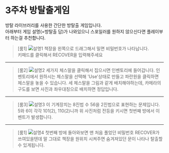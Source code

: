 3주차 방탈출게임
=======
방탈 라이브러리를 사용한 간단한 방탈출 게임입니다.  
아래부터 게임 설명(=방탈출 답)가 나와있으니 스포일러를 원하지 않으신다면 플레이부터 하는걸 추천합니다.  

>[룸1]
>![설명1](https://user-images.githubusercontent.com/63161899/93712007-83e4ec80-fb8d-11ea-8829-3c7ede5528bf.PNG)
>책장을 왼쪽으로 드래그해서 밀면 비밀번호가 나타납니다.  
>키패드를 클릭해서 RECOVER을 입력해주세요
---
>[룸2]
>![설명2](https://user-images.githubusercontent.com/63161899/93712009-85161980-fb8d-11ea-8755-27329998618e.PNG)
>세가지 체스말을 클릭해서 집으시면 인벤토리에 들어갑니다.
>인벤토리에서 원하시는 체스말을 선택해 'Use'상태로 만들고 파란원을 클릭하면 체스말을 놓을 수 있습니다.
>세 체스말을 그림과 같게 배치해야하는데, 카메라의 구도를 보면 사진과 좌우대칭으로 배치하면 정답입니다.
---
>[룸3]
>![설명3](https://user-images.githubusercontent.com/63161899/93712010-85aeb000-fb8d-11ea-9b83-545a6402d16a.PNG)
>이 기계장치는 8진법 수 56을 2진법으로 표현하는 문제입니다.
>5와 6이 각각 101(2), 110(2)니까 위 사진처럼 전등을 키시면 첫번째 방에서 이벤트가 발생합니다.
---
>[룸1]
>![설명4](https://user-images.githubusercontent.com/63161899/93712011-86474680-fb8d-11ea-9030-9a3b0b7cd6bb.PNG)
>첫번째 방에 돌아와보면 맨 처음 풀었던 비밀번호 RECOVER가 쓰여있을텐데
>말 그대로 책장을 원위치 시켜주면 숨겨져있던 문이 나타나 탈출할 수 있게됩니다.
